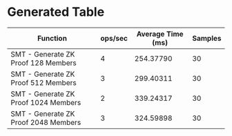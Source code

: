 # Generated Table

| Function                             | ops/sec | Average Time (ms) | Samples |
| ------------------------------------ | ------- | ----------------- | ------- |
| SMT - Generate ZK Proof 128 Members  | 4       | 254.37790         | 30      |
| SMT - Generate ZK Proof 512 Members  | 3       | 299.40311         | 30      |
| SMT - Generate ZK Proof 1024 Members | 2       | 339.24317         | 30      |
| SMT - Generate ZK Proof 2048 Members | 3       | 324.59898         | 30      |
